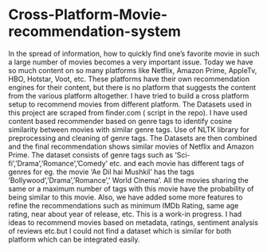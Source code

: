 # Cross-Platform-Movie-recommendation-system

In the spread of information, how to quickly find one’s favorite movie in such a large number of movies becomes a very important issue. Today we have so much content on so many platforms like Netflix, Amazon Prime, AppleTv, HBO, Hotstar, Voot, etc. These platforms have their own recommendation engines for their content, but there is no platform that suggests the content from the various platform altogether. I have tried to build a cross platform setup to recommend movies from different platform.
The Datasets used in this project are scraped from finder.com ( script in the repo).
I have used content based recommender based on genre tags to identify cosine similarity between movies with similar genre tags.
Use of NLTK library for preprocessing and cleaning of genre tags.
The Datasets are then combined and the final recommendation shows similar movies of Netflix and Amazon Prime.
The dataset consists of genre tags such as ‘Sci-fi’,’Drama’,’Romance’,’Comedy’ etc. and each movie has different tags of genres for eg. the movie ‘Ae Dil hai Mushkil’ has the tags ‘Bollywood’,’Drama’,’Romance’,’ World Cinema’. All the movies sharing the same or a maximum number of tags with this movie have the probability of being similar to this movie. Also, we have added some more features to refine the recommendations such as minimum IMDb Rating, same age rating, near about year of release, etc.
This is a work-in progress. I had ideas to recommend movies based on metadata, ratings, sentiment analysis of reviews etc.but I could not find a dataset which is similar for both platform which can be integrated easily.
